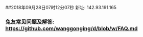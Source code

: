 ##2018年09月28日07时12分07秒 新址: 142.93.191.165
### 兔友常见问题及解答: https://github.com/wanggonging/d/blob/w/FAQ.md

